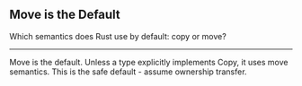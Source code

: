 ## Move is the Default

Which semantics does Rust use by default: copy or move?

---

Move is the default. Unless a type explicitly implements Copy, it uses move semantics. This is the safe default - assume ownership transfer.

